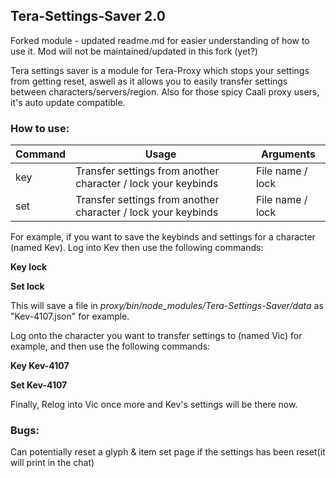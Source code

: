 ## Tera-Settings-Saver 2.0
Forked module - updated readme.md for easier understanding of how to use it. Mod will not be maintained/updated in this fork (yet?)

Tera settings saver is a module for Tera-Proxy which stops your settings from getting reset, aswell as it allows you to easily transfer settings between characters/servers/region. Also for those spicy Caali proxy users, it's auto update compatible.

### How to use:
Command | Usage | Arguments
--- | --- | ---
key | Transfer settings from another character / lock your keybinds | File name / lock
set | Transfer settings from another character / lock your keybinds | File name / lock

For example, if you want to save the keybinds and settings for a character (named Kev). Log into Kev then use the following commands:

**Key lock**

**Set lock**

This will save a file in *proxy/bin/node_modules/Tera-Settings-Saver/data* as "Kev-4107.json" for example.

Log onto the character you want to transfer settings to (named Vic) for example, and then use the following commands:

**Key Kev-4107**

**Set Kev-4107**

Finally, Relog into Vic once more and Kev's settings will be there now.

### Bugs:
Can potentially reset a glyph & item set page if the settings has been reset(it will print in the chat)
